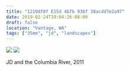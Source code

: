 ```yaml
---
title: "1210df0f E15d 4b7b 936f 38acdd7e2a97"
date: 2019-02-24T19:04:26-08:00
draft: false
location: "Vantage, WA"
tags: ["35mm", "jd", "landscapes"]
---
```


![](https://d17enza3bfujl8.cloudfront.net/83510019.JPG)
![](https://d17enza3bfujl8.cloudfront.net/83510016.JPG)

JD and the Columbia River, 2011
